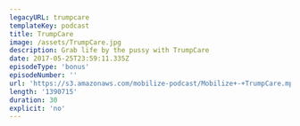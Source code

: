```yaml
---
legacyURL: trumpcare
templateKey: podcast
title: TrumpCare
image: /assets/TrumpCare.jpg
description: Grab life by the pussy with TrumpCare
date: 2017-05-25T23:59:11.335Z
episodeType: 'bonus'
episodeNumber: ''
url: 'https://s3.amazonaws.com/mobilize-podcast/Mobilize+-+TrumpCare.mp3'
length: '1390715'
duration: 30
explicit: 'no'
---
```

